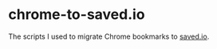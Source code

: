 # chrome-to-saved.io

The scripts I used to migrate Chrome bookmarks to [saved.io](http://saved.io).
